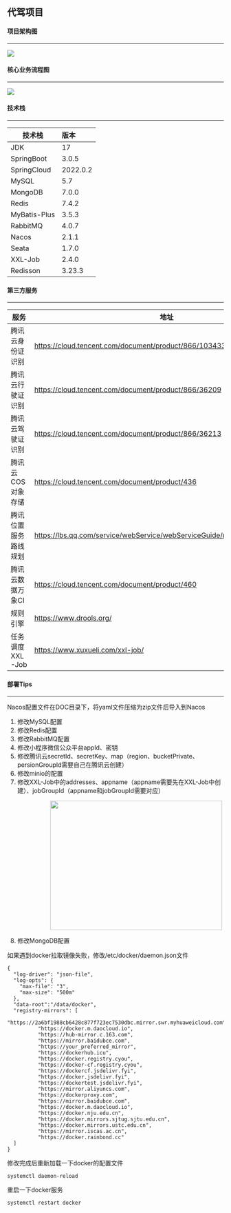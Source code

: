 
## **代驾项目**


#### **项目架构图**
-----------------------------------------------------------------------------------------------
![](doc/架构图.jpg)

#### **核心业务流程图**
-----------------------------------------------------------------------------------------------
![](doc/代驾核心业务流程图.png)
#### **技术栈**
-----------------------------------------------------------------------------------------------

| 技术栈           | 版本 |
|---------------|:--|
| JDK           | 17 |
| SpringBoot    | 3.0.5 |
| SpringCloud   | 2022.0.2 |
| MySQL         | 5.7 |
| MongoDB       | 7.0.0 |
| Redis         | 7.4.2 |
| MyBatis-Plus  | 3.5.3 |
| RabbitMQ      | 4.0.7 |
| Nacos         | 2.1.1 |
| Seata         | 1.7.0 |
| XXL-Job         | 2.4.0 |
| Redisson         | 3.23.3 |


#### **第三方服务**
-----------------------------------------------------------------------------------------------

| 服务          | 地址  |
|-------------|-----|
| 腾讯云身份证识别    | https://cloud.tencent.com/document/product/866/103433    |
| 腾讯云行驶证识别    | https://cloud.tencent.com/document/product/866/36209    |
| 腾讯云驾驶证识别    | https://cloud.tencent.com/document/product/866/36213    |
| 腾讯云COS对象存储  | https://cloud.tencent.com/document/product/436    |
| 腾讯位置服务路线规划  | https://lbs.qq.com/service/webService/webServiceGuide/route/webServiceRoute    |
| 腾讯云数据万象CI   | https://cloud.tencent.com/document/product/460    |
| 规则引擎        | https://www.drools.org/    |
| 任务调度XXL-Job | https://www.xuxueli.com/xxl-job/    |

#### **部署Tips**
-----------------------------------------------------------------------------------------------
Nacos配置文件在DOC目录下，将yaml文件压缩为zip文件后导入到Nacos
1. 修改MySQL配置 
2. 修改Redis配置 
3. 修改RabbitMQ配置 
4. 修改小程序微信公众平台appId、密钥 
5. 修改腾讯云secretId、secretKey、map（region、bucketPrivate、persionGroupId需要自己在腾讯云创建） 
6. 修改minio的配置 
7. 修改XXL-Job中的addresses、appname（appname需要先在XXL-Job中创建）、jobGroupId（appname和jobGroupId需要对应）

<img height="300" src="doc/xxl-job执行器.png" width="400" style="margin-left: 100px"/>

8. 修改MongoDB配置



如果遇到docker拉取镜像失败，修改/etc/docker/daemon.json文件
```shell
{
  "log-driver": "json-file",
  "log-opts": {
    "max-file": "3",
    "max-size": "500m"
  },
  "data-root":"/data/docker",
  "registry-mirrors": [
    "https://2a6bf1988cb6428c877f723ec7530dbc.mirror.swr.myhuaweicloud.com",
          "https://docker.m.daocloud.io",
          "https://hub-mirror.c.163.com",
          "https://mirror.baidubce.com",
          "https://your_preferred_mirror",
          "https://dockerhub.icu",
          "https://docker.registry.cyou",
          "https://docker-cf.registry.cyou",
          "https://dockercf.jsdelivr.fyi",
          "https://docker.jsdelivr.fyi",
          "https://dockertest.jsdelivr.fyi",
          "https://mirror.aliyuncs.com",
          "https://dockerproxy.com",
          "https://mirror.baidubce.com",
          "https://docker.m.daocloud.io",
          "https://docker.nju.edu.cn",
          "https://docker.mirrors.sjtug.sjtu.edu.cn",
          "https://docker.mirrors.ustc.edu.cn",
          "https://mirror.iscas.ac.cn",
          "https://docker.rainbond.cc"
  ]
}

```
修改完成后重新加载一下docker的配置文件
```linux
systemctl daemon-reload
```
重启一下docker服务
```linux
systemctl restart docker
```

